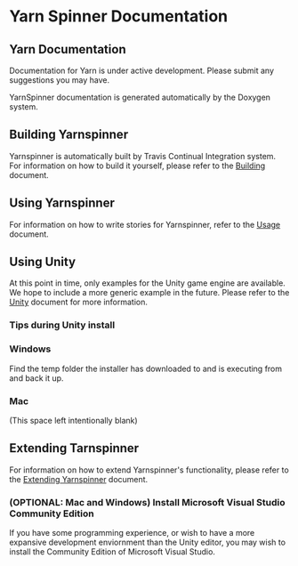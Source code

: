 # Yarn Spinner Documentation

## Yarn Documentation

Documentation for Yarn is under active development. Please submit any
suggestions you may have.

YarnSpinner documentation is generated automatically by the Doxygen system.


## Building Yarnspinner
Yarnspinner is automatically built by Travis Continual Integration
system. For information on how to build it yourself, please refer to the
[Building](Building.md) document.

## Using Yarnspinner
For information on how to write stories for Yarnspinner, refer to the
[Usage](Usage.md) document.

## Using Unity
At this point in time, only examples for the Unity game engine are
available. We hope to include a more generic example in the future.
Please refer to the [Unity](Unity.md) document for more information.

### Tips during Unity install

### Windows

Find the temp folder the installer has downloaded to and is executing
from and back it up.

### Mac

(This space left intentionally blank)

## Extending Tarnspinner
For information on how to extend Yarnspinner's functionality, please
refer to the [Extending Yarnspinner](Extending.md) document.

### (OPTIONAL: Mac and Windows) Install Microsoft Visual Studio Community Edition
If you have some programming experience, or wish to have a more
expansive development enviornment than the Unity editor, you may wish to
install the Community Edition of Microsoft Visual Studio.

